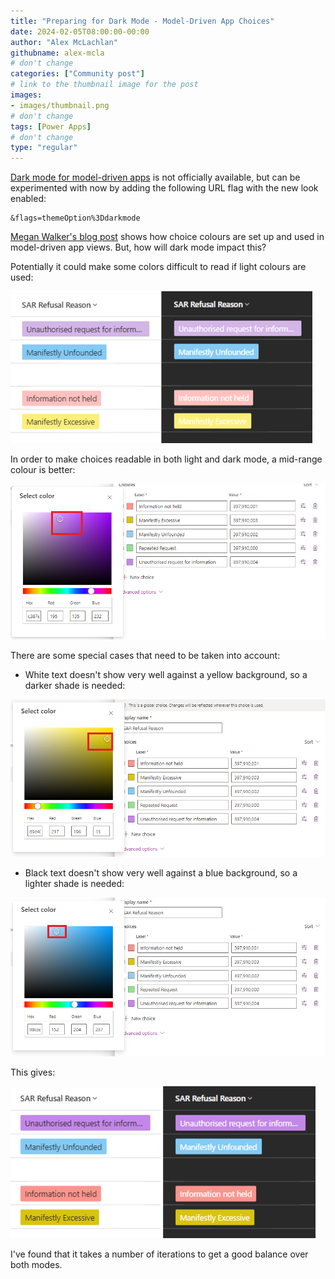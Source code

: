 ```yaml
---
title: "Preparing for Dark Mode - Model-Driven App Choices"
date: 2024-02-05T08:00:00-00:00
author: "Alex McLachlan"
githubname: alex-mcla
# don't change
categories: ["Community post"]
# link to the thumbnail image for the post
images:
- images/thumbnail.png
# don't change
tags: [Power Apps]
# don't change
type: "regular"
---
```


[Dark mode for model-driven apps](https://hackingpowerplatform.com/dark-mode-for-microsoft-dataverse/) is not officially available, but can be experimented with now by adding the following URL flag with the new look enabled:

```
&flags=themeOption%3Ddarkmode
```

[Megan Walker's blog post](https://meganvwalker.com/grid-components-in-model-driven-apps-d365/) shows how choice colours are set up and used in model-driven app views. But, how will dark mode impact this?

Potentially it could make some colors difficult to read if light colours are used:

![Pastel colours](images/pastel.png)

In order to make choices readable in both light and dark mode, a mid-range colour is better:

![Mid range colour](images/mid-range.png)

There are some special cases that need to be taken into account:

- White text doesn't show very well against a yellow background, so a darker shade is needed:

![Darker shade of yellow](images/yellow.png)

- Black text doesn't show very well against a blue background, so a lighter shade is needed:

![Lighter shade of blue](images/blue.png)

This gives:

![Balanced colours](images/balanced.png)

I've found that it takes a number of iterations to get a good balance over both modes.
